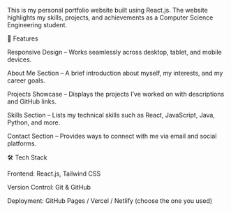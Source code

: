 This is my personal portfolio website built using React.js.
The website highlights my skills, projects, and achievements as a Computer Science Engineering student.

🚀 Features

Responsive Design – Works seamlessly across desktop, tablet, and mobile devices.

About Me Section – A brief introduction about myself, my interests, and my career goals.

Projects Showcase – Displays the projects I’ve worked on with descriptions and GitHub links.

Skills Section – Lists my technical skills such as React, JavaScript, Java, Python, and more.

Contact Section – Provides ways to connect with me via email and social platforms.

🛠️ Tech Stack

Frontend: React.js, Tailwind CSS

Version Control: Git & GitHub

Deployment: GitHub Pages / Vercel / Netlify (choose the one you used)
